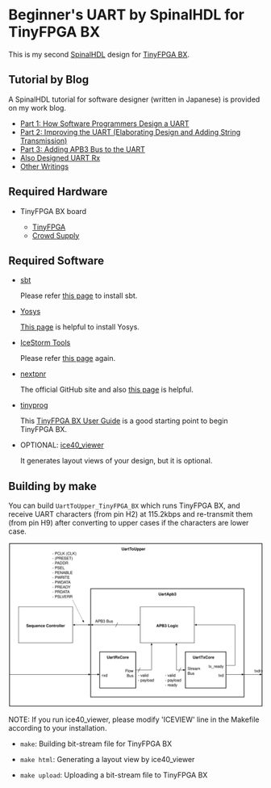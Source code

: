 # Beginner's UART by SpinalHDL for TinyFPGA BX

This is my second [SpinalHDL](https://github.com/SpinalHDL) design for
[TinyFPGA BX](https://tinyfpga.com/bx/guide.html).

## Tutorial by Blog

A SpinalHDL tutorial for software designer (written in Japanese) is provided
on my work blog.

- [Part 1: How Software Programmers Design a UART](https://flogics.com/wp/ja/2020/01/spinalhdl-uart-part1/)
- [Part 2: Improving the UART (Elaborating Design and Adding String Transmission)](https://flogics.com/wp/ja/2020/01/spinalhdl-uart-part2/)
- [Part 3: Adding APB3 Bus to the UART](https://flogics.com/wp/ja/2020/02/spinalhdl-uart-part3/)
- [Also Designed UART Rx](https://flogics.com/wp/ja/2020/02/spinalhdl-uart-rx/)
- [Other Writings](https://flogics.com/wp/ja/category/spinalhdl/)

## Required Hardware

- TinyFPGA BX board

  - [TinyFPGA](https://tinyfpga.com/)
  - [Crowd Supply](https://www.crowdsupply.com/tinyfpga/tinyfpga-bx)

## Required Software

- [sbt](https://www.scala-sbt.org/)

  Please refer
  [this page](https://spinalhdl.github.io/SpinalDoc/spinal_getting_started/)
  to install sbt.

- [Yosys](http://www.clifford.at/yosys/)

  [This page](http://www.clifford.at/icestorm/) is helpful to install Yosys.

- [IceStorm Tools](https://github.com/cliffordwolf/icestorm)

   Please refer [this page](http://www.clifford.at/icestorm/) again.

- [nextpnr](https://github.com/YosysHQ/nextpnr)

  The official GitHub site and also
  [this page](http://www.clifford.at/icestorm/) is helpful.

- [tinyprog](https://github.com/tinyfpga/TinyFPGA-Bootloader/tree/master/programmer)

  This [TinyFPGA BX User Guide](https://tinyfpga.com/bx/guide.html) is a
  good starting point to begin TinyFPGA BX.

- OPTIONAL: [ice40_viewer](https://github.com/knielsen/ice40_viewer)

  It generates layout views of your design, but it is optional.

## Building by make

You can build ```UartToUpper_TinyFPGA_BX``` which runs TinyFPGA BX, and receive UART characters (from pin H2) at 115.2kbps and re-transmit them (from pin H9) after converting to upper cases if the characters are lower case.

![UartToUpper_TinyFPGA_BX](image/uart_to_upper.svg)

NOTE: If you run ice40_viewer, please modify 'ICEVIEW' line in the Makefile
according to your installation.

- ```make```: Building bit-stream file for TinyFPGA BX

- ```make html```: Generating a layout view by ice40_viewer

- ```make upload```: Uploading a bit-stream file to TinyFPGA BX
